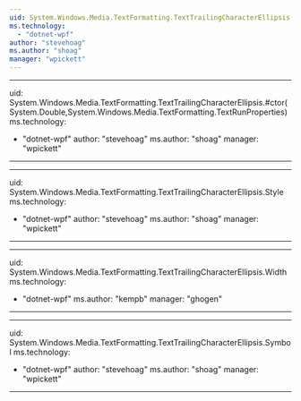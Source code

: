 ```yaml
---
uid: System.Windows.Media.TextFormatting.TextTrailingCharacterEllipsis
ms.technology: 
  - "dotnet-wpf"
author: "stevehoag"
ms.author: "shoag"
manager: "wpickett"
---
```


---
uid: System.Windows.Media.TextFormatting.TextTrailingCharacterEllipsis.#ctor(System.Double,System.Windows.Media.TextFormatting.TextRunProperties)
ms.technology: 
  - "dotnet-wpf"
author: "stevehoag"
ms.author: "shoag"
manager: "wpickett"
---

---
uid: System.Windows.Media.TextFormatting.TextTrailingCharacterEllipsis.Style
ms.technology: 
  - "dotnet-wpf"
author: "stevehoag"
ms.author: "shoag"
manager: "wpickett"
---

---
uid: System.Windows.Media.TextFormatting.TextTrailingCharacterEllipsis.Width
ms.technology: 
  - "dotnet-wpf"
ms.author: "kempb"
manager: "ghogen"
---

---
uid: System.Windows.Media.TextFormatting.TextTrailingCharacterEllipsis.Symbol
ms.technology: 
  - "dotnet-wpf"
author: "stevehoag"
ms.author: "shoag"
manager: "wpickett"
---

